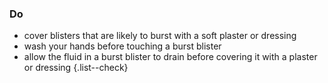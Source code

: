 ### Do

- cover blisters that are likely to burst with a soft plaster or dressing
- wash your hands before touching a burst blister
- allow the fluid in a burst blister to drain before covering it with a plaster or dressing
{.list--check}
